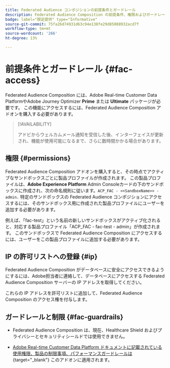 ```yaml
---
title: Federated Audience コンポジションの前提条件とガードレール
description: Federated Audience Composition の前提条件、権限およびガードレールについて説明します
badge: label="限定提供" type="Informative"
source-git-commit: 75fa26d74931d63c94e138fe29d85088932acd7f
workflow-type: tm+mt
source-wordcount: '266'
ht-degree: 13%

---
```


# 前提条件とガードレール {#fac-access}

Federated Audience Composition には、Adobe Real-time Customer Data PlatformやAdobe Journey Optimizer **Prime** または **Ultimate** パッケージが必要です。 この機能にアクセスするには、Federated Audience Composition アドオンを購入する必要があります。

>[!AVAILABILITY]
>
>アドビからウェルカムメール通知を受信した後、インターフェイスが更新され、機能が使用可能になるまで、さらに数時間かかる場合があります。

## 権限 {#permissions}

Federated Audience Composition アドオンを購入すると、その時点でアクティブなサンドボックスごとに製品プロファイルが作成されます。 この製品プロファイルは、**Adobe Experience Platform** Admin Consoleカードの下のサンドボックスに作成され、次の命名規則に従います。`ACP_FAC - <<SandboxName>> - admin.` 特定のサンドボックスの Federated Audience コンポジションにアクセスするには、そのサンドボックス用に作成された製品プロファイルにユーザーを追加する必要があります。

例えば、「fac-test」という名前の新しいサンドボックスがアクティブ化されると、対応する製品プロファイル「ACP_FAC - fac-test - admin」が作成されます。 このサンドボックスで Federated Audience Composition にアクセスするには、ユーザーをこの製品プロファイルに追加する必要があります。

## IP の許可リストへの登録 {#ip}

Federated Audience Composition がデータベースに安全にアクセスできるようにするには、Adobe担当者に連絡して、データベースにアクセスする Federated Audience Composition サーバーの IP アドレスを取得してください。

これらの IP アドレスを許可リストに追加して、Federated Audience Composition のアクセス権を付与します。

## ガードレールと制限 {#fac-guardrails}

* Federated Audience Composition は、現在、Healthcare Shield およびプライバシーとセキュリティシールドでは使用できません。

<!--
* Federated Audience Composition is compatible with Privacy & Security Shield and can be used in all verticals except for healthcare industries. Currently, Federated Audience Composition cannot be licensed to customers looking to ingest health data. [Learn more](https://experienceleague.adobe.com/en/docs/events/customer-data-management-voices-recordings/governance/healthcare-shield){target="_blank"}-->

* [Adobe Real-time Customer Data Platform ドキュメントに記載されている使用権限、製品の制限事項、パフォーマンスガードレールは ](https://experienceleague.adobe.com/ja/docs/experience-platform/profile/guardrails){target="_blank"} このアドオンに適用されます。
